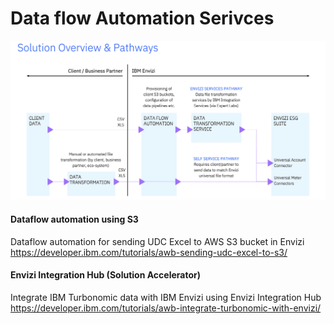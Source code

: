 # Data flow Automation Serivces

<img src="images/01-data-flow-automation.png">


####  Dataflow automation using S3
Dataflow automation for sending UDC Excel to AWS S3 bucket in Envizi
https://developer.ibm.com/tutorials/awb-sending-udc-excel-to-s3/


#### Envizi Integration Hub (Solution Accelerator)

Integrate IBM Turbonomic data with IBM Envizi using Envizi Integration Hub
https://developer.ibm.com/tutorials/awb-integrate-turbonomic-with-envizi/